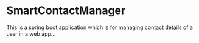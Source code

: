 # SmartContactManager
This is a spring boot application which is for managing contact details of a user in a web app...
